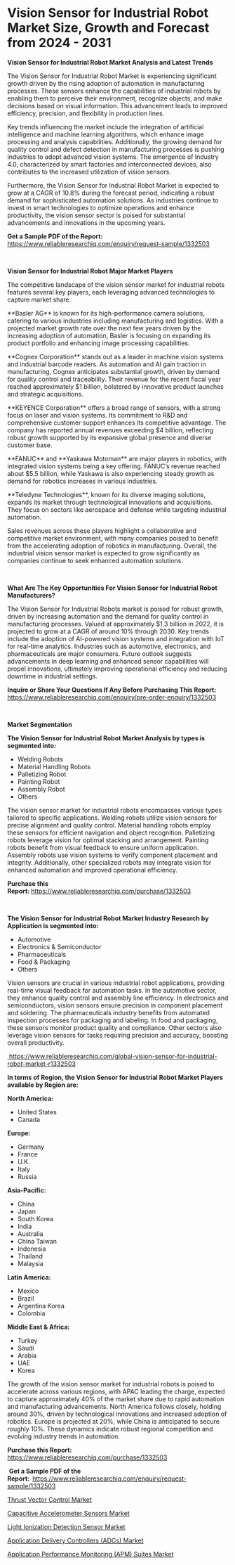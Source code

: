 <p><h1>Vision Sensor for Industrial Robot Market Size, Growth and Forecast from 2024 - 2031</h1></p><p><strong>Vision Sensor for Industrial Robot Market Analysis and Latest Trends</strong></p>
<p><p>The Vision Sensor for Industrial Robot Market is experiencing significant growth driven by the rising adoption of automation in manufacturing processes. These sensors enhance the capabilities of industrial robots by enabling them to perceive their environment, recognize objects, and make decisions based on visual information. This advancement leads to improved efficiency, precision, and flexibility in production lines.</p><p>Key trends influencing the market include the integration of artificial intelligence and machine learning algorithms, which enhance image processing and analysis capabilities. Additionally, the growing demand for quality control and defect detection in manufacturing processes is pushing industries to adopt advanced vision systems. The emergence of Industry 4.0, characterized by smart factories and interconnected devices, also contributes to the increased utilization of vision sensors.</p><p>Furthermore, the Vision Sensor for Industrial Robot Market is expected to grow at a CAGR of 10.8% during the forecast period, indicating a robust demand for sophisticated automation solutions. As industries continue to invest in smart technologies to optimize operations and enhance productivity, the vision sensor sector is poised for substantial advancements and innovations in the upcoming years.</p></p>
<p><strong>Get a Sample PDF of the Report:&nbsp;</strong> <a href="https://www.reliableresearchiq.com/enquiry/request-sample/1332503?utm_campaign=1087&utm_medium=2&utm_source=Github&utm_content=ia&utm_term=01102024&utm_id=vision-sensor-for-industrial-robot">https://www.reliableresearchiq.com/enquiry/request-sample/1332503</a></p>
<p>&nbsp;</p>
<p><strong>Vision Sensor for Industrial Robot Major Market Players</strong></p>
<p><p>The competitive landscape of the vision sensor market for industrial robots features several key players, each leveraging advanced technologies to capture market share. </p><p>**Basler AG** is known for its high-performance camera solutions, catering to various industries including manufacturing and logistics. With a projected market growth rate over the next few years driven by the increasing adoption of automation, Basler is focusing on expanding its product portfolio and enhancing image processing capabilities.</p><p>**Cognex Corporation** stands out as a leader in machine vision systems and industrial barcode readers. As automation and AI gain traction in manufacturing, Cognex anticipates substantial growth, driven by demand for quality control and traceability. Their revenue for the recent fiscal year reached approximately $1 billion, bolstered by innovative product launches and strategic acquisitions.</p><p>**KEYENCE Corporation** offers a broad range of sensors, with a strong focus on laser and vision systems. Its commitment to R&D and comprehensive customer support enhances its competitive advantage. The company has reported annual revenues exceeding $4 billion, reflecting robust growth supported by its expansive global presence and diverse customer base.</p><p>**FANUC** and **Yaskawa Motoman** are major players in robotics, with integrated vision systems being a key offering. FANUC’s revenue reached about $5.5 billion, while Yaskawa is also experiencing steady growth as demand for robotics increases in various industries.</p><p>**Teledyne Technologies**, known for its diverse imaging solutions, expands its market through technological innovations and acquisitions. They focus on sectors like aerospace and defense while targeting industrial automation.</p><p>Sales revenues across these players highlight a collaborative and competitive market environment, with many companies poised to benefit from the accelerating adoption of robotics in manufacturing. Overall, the industrial vision sensor market is expected to grow significantly as companies continue to seek enhanced automation solutions.</p></p>
<p>&nbsp;</p>
<p><strong>What Are The Key Opportunities For Vision Sensor for Industrial Robot Manufacturers?</strong></p>
<p><p>The Vision Sensor for Industrial Robots market is poised for robust growth, driven by increasing automation and the demand for quality control in manufacturing processes. Valued at approximately $1.3 billion in 2022, it is projected to grow at a CAGR of around 10% through 2030. Key trends include the adoption of AI-powered vision systems and integration with IoT for real-time analytics. Industries such as automotive, electronics, and pharmaceuticals are major consumers. Future outlook suggests advancements in deep learning and enhanced sensor capabilities will propel innovations, ultimately improving operational efficiency and reducing downtime in industrial settings.</p></p>
<p><strong>Inquire or Share Your Questions If Any Before Purchasing This Report:</strong> <a href="https://www.reliableresearchiq.com/enquiry/pre-order-enquiry/1332503?utm_campaign=1087&utm_medium=2&utm_source=Github&utm_content=ia&utm_term=01102024&utm_id=vision-sensor-for-industrial-robot">https://www.reliableresearchiq.com/enquiry/pre-order-enquiry/1332503</a></p>
<p>&nbsp;</p>
<p><strong>Market Segmentation</strong></p>
<p><strong>The Vision Sensor for Industrial Robot Market Analysis by types is segmented into:</strong></p>
<p><ul><li>Welding Robots</li><li>Material Handling Robots</li><li>Palletizing Robot</li><li>Painting Robot</li><li>Assembly Robot</li><li>Others</li></ul></p>
<p><p>The vision sensor market for industrial robots encompasses various types tailored to specific applications. Welding robots utilize vision sensors for precise alignment and quality control. Material handling robots employ these sensors for efficient navigation and object recognition. Palletizing robots leverage vision for optimal stacking and arrangement. Painting robots benefit from visual feedback to ensure uniform application. Assembly robots use vision systems to verify component placement and integrity. Additionally, other specialized robots may integrate vision for enhanced automation and improved operational efficiency.</p></p>
<p><strong>Purchase this Report:&nbsp;</strong><a href="https://www.reliableresearchiq.com/purchase/1332503?utm_campaign=1087&utm_medium=2&utm_source=Github&utm_content=ia&utm_term=01102024&utm_id=vision-sensor-for-industrial-robot">https://www.reliableresearchiq.com/purchase/1332503</a></p>
<p>&nbsp;</p>
<p><strong>The Vision Sensor for Industrial Robot Market Industry Research by Application is segmented into:</strong></p>
<p><ul><li>Automotive</li><li>Electronics & Semiconductor</li><li>Pharmaceuticals</li><li>Food & Packaging</li><li>Others</li></ul></p>
<p><p>Vision sensors are crucial in various industrial robot applications, providing real-time visual feedback for automation tasks. In the automotive sector, they enhance quality control and assembly line efficiency. In electronics and semiconductors, vision sensors ensure precision in component placement and soldering. The pharmaceuticals industry benefits from automated inspection processes for packaging and labeling. In food and packaging, these sensors monitor product quality and compliance. Other sectors also leverage vision sensors for tasks requiring precision and accuracy, boosting overall productivity.</p></p>
<p><a href="https://www.reliableresearchiq.com/global-vision-sensor-for-industrial-robot-market-r1332503?utm_campaign=1087&utm_medium=2&utm_source=Github&utm_content=ia&utm_term=01102024&utm_id=vision-sensor-for-industrial-robot">&nbsp;https://www.reliableresearchiq.com/global-vision-sensor-for-industrial-robot-market-r1332503</a></p>
<p><strong>In terms of Region, the Vision Sensor for Industrial Robot Market Players available by Region are:</strong></p>
<p>
    <p> <strong> North America: </strong>
        <ul>
            <li>United States</li>
            <li>Canada</li>
        </ul>
        </p> 
    <p> <strong> Europe: </strong>
        <ul>
            <li>Germany</li>
            <li>France</li>
            <li>U.K.</li>
            <li>Italy</li>
            <li>Russia</li>
        </ul>
        </p> 
    <p> <strong> Asia-Pacific: </strong>
        <ul>
            <li>China</li>
            <li>Japan</li>
            <li>South Korea</li>
            <li>India</li>
            <li>Australia</li>
            <li>China Taiwan</li>
            <li>Indonesia</li>
            <li>Thailand</li>
            <li>Malaysia</li>
        </ul>
        </p> 
    <p> <strong> Latin America: </strong>
        <ul>
            <li>Mexico</li>
            <li>Brazil</li>
            <li>Argentina Korea</li>
            <li>Colombia</li>
        </ul>
        </p> 
    <p> <strong> Middle East & Africa: </strong>
        <ul>
            <li>Turkey</li>
            <li>Saudi</li>
            <li>Arabia</li>
            <li>UAE</li>
            <li>Korea</li>
        </ul>
    </p>
    </p>
<p><p>The growth of the vision sensor market for industrial robots is poised to accelerate across various regions, with APAC leading the charge, expected to capture approximately 40% of the market share due to rapid automation and manufacturing advancements. North America follows closely, holding around 30%, driven by technological innovations and increased adoption of robotics. Europe is projected at 20%, while China is anticipated to secure roughly 10%. These dynamics indicate robust regional competition and evolving industry trends in automation.</p></p>
<p><strong>Purchase this Report: </strong><a href="https://www.reliableresearchiq.com/purchase/1332503?utm_campaign=1087&utm_medium=2&utm_source=Github&utm_content=ia&utm_term=01102024&utm_id=vision-sensor-for-industrial-robot">https://www.reliableresearchiq.com/purchase/1332503</a></p>
<p>&nbsp;<strong>Get a Sample PDF of the Report:&nbsp;&nbsp;</strong><a href="https://www.reliableresearchiq.com/enquiry/request-sample/1332503?utm_campaign=1087&utm_medium=2&utm_source=Github&utm_content=ia&utm_term=01102024&utm_id=vision-sensor-for-industrial-robot">https://www.reliableresearchiq.com/enquiry/request-sample/1332503</a></p>
<p><strong></strong></p>
<p><p><a href="https://www.linkedin.com/pulse/market-dynamics-future-trends-global-thrust-vector-control-sector-azobe?utm_campaign=1087&utm_medium=2&utm_source=Github&utm_content=ia&utm_term=01102024&utm_id=vision-sensor-for-industrial-robot">Thrust Vector Control Market</a></p><p><a href="https://issuu.com/reportprime-2/docs/capacitive-accelerometer-sensors-ma_572240e3b47819?utm_campaign=1087&utm_medium=2&utm_source=Github&utm_content=ia&utm_term=01102024&utm_id=vision-sensor-for-industrial-robot">Capacitive Accelerometer Sensors Market</a></p><p><a href="https://issuu.com/reportprime-2/docs/light-ionization-detection-sensor-m_9ff25b45832890?utm_campaign=1087&utm_medium=2&utm_source=Github&utm_content=ia&utm_term=01102024&utm_id=vision-sensor-for-industrial-robot">Light Ionization Detection Sensor Market</a></p><p><a href="https://github.com/MCGEE-CRANECaitlyn/Market-Research-Report-List-1/blob/main/application-delivery-controllers-adcs-market.md?utm_campaign=1087&utm_medium=2&utm_source=Github&utm_content=ia&utm_term=01102024&utm_id=vision-sensor-for-industrial-robot">Application Delivery Controllers (ADCs) Market</a></p><p><a href="https://github.com/abbiewimld/Market-Research-Report-List-1/blob/main/application-performance-monitoring-apm-suites-market.md?utm_campaign=1087&utm_medium=2&utm_source=Github&utm_content=ia&utm_term=01102024&utm_id=vision-sensor-for-industrial-robot">Application Performance Monitoring (APM) Suites Market</a></p></p>